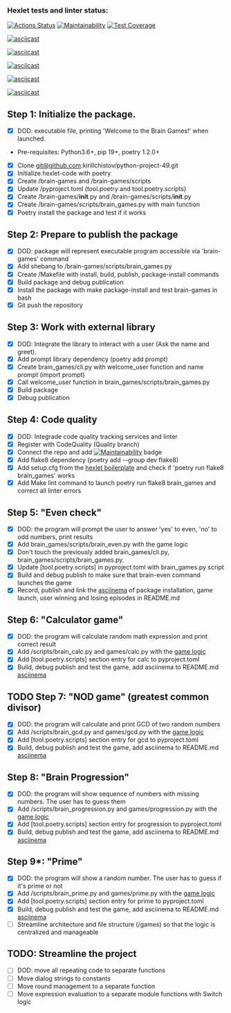 ### Hexlet tests and linter status:
[![Actions Status](https://github.com/kirillchistov/python-project-49/actions/workflows/hexlet-check.yml/badge.svg)](https://github.com/kirillchistov/python-project-49/actions)
[![Maintainability](https://api.codeclimate.com/v1/badges/d922981a966fe718675c/maintainability)](https://codeclimate.com/github/kirillchistov/python-project-49/maintainability)
[![Test Coverage](https://api.codeclimate.com/v1/badges/d922981a966fe718675c/test_coverage)](https://codeclimate.com/github/kirillchistov/python-project-49/test_coverage)

[![asciicast](https://asciinema.org/a/IFei1plp3YOf1V7D1XAhq2Ztm.svg)](https://asciinema.org/a/IFei1plp3YOf1V7D1XAhq2Ztm)

[![asciicast](https://asciinema.org/a/tlFjvkcB4DDTVMcy0EO3satOU.svg)](https://asciinema.org/a/tlFjvkcB4DDTVMcy0EO3satOU)

[![asciicast](https://asciinema.org/a/CncHybP2ROvOMYz316ztqrnTo.svg)](https://asciinema.org/a/CncHybP2ROvOMYz316ztqrnTo)

[![asciicast](https://asciinema.org/a/ISpMbFYNaprK6sw0QqO4WRYxS.svg)](https://asciinema.org/a/ISpMbFYNaprK6sw0QqO4WRYxS)

[![asciicast](https://asciinema.org/a/4MakelJDELwQWNESNtDj7NHFt.svg)](https://asciinema.org/a/4MakelJDELwQWNESNtDj7NHFt)

## Step 1: Initialize the package. 
* [x] DOD: executable file, printing 'Welcome to the Brain Games!' when launched.
- Pre-requisites: Python3.6+, pip 19+, poetry 1.2.0+
* [x] Clone git@github.com:kirillchistov/python-project-49.git
* [x] Initialize hexlet-code with poetry
* [x] Create /brain-games and /brain-games/scripts
* [x] Update /pyproject.toml (tool.poetry and tool.poetry.scripts)
* [x] Create /brain-games/__init__.py and /brain-games/scripts/__init__.py
* [x] Create /brain-games/scripts/brain_games.py with main function
* [x] Poetry install the package and test if it works

## Step 2: Prepare to publish the package
* [x] DOD: package will represent executable program accessible via 'brain-games' command
* [x] Add shebang to /brain-games/scripts/brain_games.py
* [x] Create /Makefile with install, build, publish, package-install commands
* [x] Build package and debug publication
* [x] Install the package with make package-install and test brain-games in bash
* [x] Git push the repository

## Step 3: Work with external library
* [x] DOD: Integrate the library to interact with a user (Ask the name and greet).
* [x] Add prompt library dependency (poetry add prompt)
* [x] Create brain_games/cli.py with welcome_user function and name prompt (import prompt)
* [x] Call welcome_user function in brain_games/scripts/brain_games.py
* [x] Build package
* [x] Debug publication

## Step 4: Code quality
* [x] DOD: Integrade code quality tracking services and linter
* [x] Register with CodeQuality (Quality branch)
* [x] Connect the repo and add [![Maintainability](https://api.codeclimate.com/v1/badges/d922981a966fe718675c/maintainability)](https://codeclimate.com/github/kirillchistov/python-project-49/maintainability) badge
* [x] Add flake8 dependency (poetry add --group dev flake8)
* [x] Add setup.cfg from the [hexlet boilerplate](https://github.com/hexlet-boilerplates/python-package/blob/main/setup.cfg) and check if 'poetry run flake8 brain_games' works
* [x] Add Make lint command to launch poetry run flake8 brain_games and correct all linter errors

## Step 5: "Even check"
* [x] DOD: the program will prompt the user to answer 'yes' to even, 'no' to odd numbers, print results
* [x] Add brain_games/scripts/brain_even.py with the game logic
* [x] Don't touch the previously added brain_games/cli.py, brain_games/scripts/brain_games.py.
* [x] Update [tool.poetry.scripts] in pyproject.toml with brain_games.py script
* [x] Build and debug publish to make sure that brain-even command launches the game
* [x] Record, publish and link the [asciinema](https://asciinema.org/a/IFei1plp3YOf1V7D1XAhq2Ztm) of package installation, game launch, user winning and losing episodes in README.md

## Step 6: "Calculator game"
* [x] DOD: the program will calculate random math expression and print correct result
* [x] Add /scripts/brain_calc.py and games/calc.py with the [game logic](https://ru.hexlet.io/projects/49/members/36039?step=6)
* [x] Add [tool.poetry.scripts] section entry for calc to pyproject.toml
* [x] Build, debug publish and test the game, add asciinema to README.md
[asciinema](https://asciinema.org/a/tlFjvkcB4DDTVMcy0EO3satOU)

## TODO Step 7: "NOD game" (greatest common divisor)
* [x] DOD: the program will calculate and print GCD of two random numbers
* [x] Add /scripts/brain_gcd.py and games/gcd.py with the [game logic](https://ru.hexlet.io/projects/49/members/36039?step=7)
* [x] Add [tool.poetry.scripts] section entry for gcd to pyproject.toml
* [x] Build, debug publish and test the game, add asciinema to README.md
[asciinema](https://asciinema.org/a/ISpMbFYNaprK6sw0QqO4WRYxS)

## Step 8: "Brain Progression"
* [x] DOD: the program will show sequence of numbers with missing numbers. The user has to guess them
* [x] Add /scripts/brain_progression.py and games/progression.py with the [game logic](https://ru.hexlet.io/projects/49/members/36039?step=8)
* [x] Add [tool.poetry.scripts] section entry for progression to pyproject.toml
* [x] Build, debug publish and test the game, add asciinema to README.md
[asciinema](https://asciinema.org/a/CncHybP2ROvOMYz316ztqrnTo)

## Step 9*: "Prime"
* [x] DOD: the program will show a random number. The user has to guess if it's prime or not
* [x] Add /scripts/brain_prime.py and games/prime.py with the [game logic](https://ru.hexlet.io/projects/49/members/36039?step=9)
* [x] Add [tool.poetry.scripts] section entry for prime to pyproject.toml
* [x] Build, debug publish and test the game, add asciinema to README.md
[asciinema](https://asciinema.org/a/4MakelJDELwQWNESNtDj7NHFt)
* [ ] Streamline architecture and file structure (/games) so that the logic is centralized and manageable

## TODO: Streamline the project
* [ ] DOD: move all repeating code to separate functions
* [ ] Move dialog strings to constants
* [ ] Move round management to a separate function
* [ ] Move expression evaluation to a separate module functions with Switch logic
